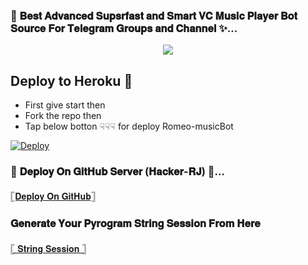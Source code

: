 ### 🥀 𝐁𝐞𝐬𝐭 𝐀𝐝𝐯𝐚𝐧𝐜𝐞𝐝 𝐒𝐮𝐩𝐬𝐫𝐟𝐚𝐬𝐭 𝐚𝐧𝐝 𝐒𝐦𝐚𝐫𝐭 𝐕𝐂 𝐌𝐮𝐬𝐢𝐜 𝐏𝐥𝐚𝐲𝐞𝐫 𝐁𝐨𝐭 𝐒𝐨𝐮𝐫𝐜𝐞 𝐅𝐨𝐫 𝐓𝐞𝐥𝐞𝐠𝐫𝐚𝐦 𝐆𝐫𝐨𝐮𝐩𝐬 𝐚𝐧𝐝 𝐂𝐡𝐚𝐧𝐧𝐞𝐥 ✨...

<p align="center"><a href="https://t.me/RomeoBot_OP"><img src="https://graph.org/file/0b779f6fc534215cffadd.jpg"></a></p>

##  Deploy to Heroku  🤝

- First give start then
- Fork the repo then 
- Tap below botton ☟︎︎︎☟︎︎︎☟︎︎︎ for deploy Romeo-musicBot 

[![Deploy](https://www.herokucdn.com/deploy/button.svg)](http://dashboard.heroku.com/new?template=https://github.com/Royalboy01/Dharkan_musicBot)



### 🥀 𝐃𝐞𝐩𝐥𝐨𝐲 𝐎𝐧 𝐆𝐢𝐭𝐇𝐮𝐛 𝐒𝐞𝐫𝐯𝐞𝐫 (𝐇𝐚𝐜𝐤𝐞𝐫-𝐑𝐉) 💞...

[𓊈𝐃𝐞𝐩𝐥𝐨𝐲 𝐎𝐧 𝐆𝐢𝐭𝐇𝐮𝐛𓊉](https://github.com/Romeo-RJ/Hacker-RJ/fork)





### 𝐆𝐞𝐧𝐞𝐫𝐚𝐭𝐞 𝐘𝐨𝐮𝐫 𝐏𝐲𝐫𝐨𝐠𝐫𝐚𝐦 𝐒𝐭𝐫𝐢𝐧𝐠 𝐒𝐞𝐬𝐬𝐢𝐨𝐧 𝐅𝐫𝐨𝐦 𝐇𝐞𝐫𝐞

[𓊈 𝐒𝐭𝐫𝐢𝐧𝐠  𝐒𝐞𝐬𝐬𝐢𝐨𝐧 𓊉](https://t.me/Rjssgbot)

